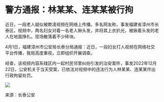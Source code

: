 # 警方通报：林某某、连某某被行拘

近日，一段老人疑似被欺凌视频在网络上传播。多名网友称，事发福建省漳州市长泰区。视频中，两名妇女对着一名老人揪头发，并将其上衣扒光，被揪着头发的老人在地面挣扎。现场散落着不少砖块。

4月1日，福建漳州市公安局长泰分局通报：近日，一段妇女打人视频在网络社交平台传播，我局高度重视，立即组织开展调查。

经查，该视频内容系辖区内一起村民邻里纠纷引发的治安案件，事发2022年12月22日，公安机关于当天受案，已依法对视频中的违法行为人林某某、连某某作出行政拘留处罚。

![](https://inews.gtimg.com/news_bt/O4yWaRvIMgCvjwdeGYjSyYL4PXM48is624knG2OWgVp_IAA/1000)

来源：长泰公安

